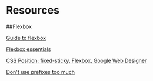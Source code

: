 # Resources

##Flexbox

[Guide to flexbox](https://css-tricks.com/snippets/css/a-guide-to-flexbox/)

[Flexbox essentials](https://www.youtube.com/watch?v=G7EIAgfkhmg)

[CSS Position: fixed-sticky, Flexbox, Google Web Designer](https://teamtreehouse.com/library/episode-62-css-position-fixedsticky-flexbox-google-web-designer)

[Don't use prefixes too much](https://channel9.msdn.com/Blogs/BeLux-Developer/Riding-the-Modern-Web-CSS-Vendor-Prefixes)
